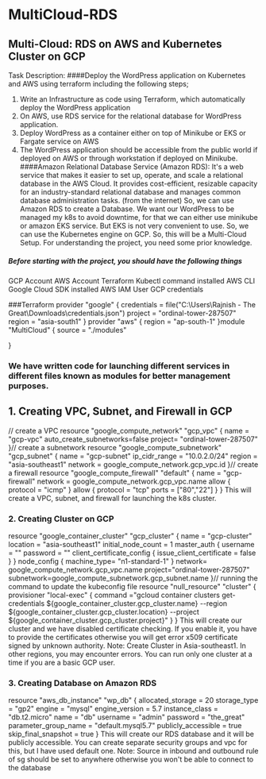 # MultiCloud-RDS

## Multi-Cloud: RDS on AWS and Kubernetes Cluster on GCP
Task Description:
####Deploy the WordPress application on Kubernetes and AWS using terraform including the following steps;
1. Write an Infrastructure as code using Terraform, which automatically deploy the WordPress application
2. On AWS, use RDS service for the relational database for WordPress application.
3. Deploy WordPress as a container either on top of Minikube or EKS or Fargate service on AWS
4. The WordPress application should be accessible from the public world if deployed on AWS or through workstation if deployed on Minikube.
####Amazon Relational Database Service (Amazon RDS):
  It's a web service that makes it easier to set up, operate, and scale a relational database in the AWS Cloud. It provides cost-efficient, resizable capacity for an industry-standard relational database and manages common database administration tasks. (from the internet)
So, we can use Amazon RDS to create a Database. We want our WordPress to be managed my k8s to avoid downtime, for that we can either use minikube or amazon EKS service. But EKS is not very convenient to use. So, we can use the Kubernetes engine on GCP. So, this will be a Multi-Cloud Setup.
For understanding the project, you need some prior knowledge. 
##### Before starting with the project, you should have the following things
GCP Account
AWS Account
Terraform
Kubectl command installed
AWS CLI
Google Cloud SDK installed
AWS IAM User
GCP credentials

###Terraform
provider "google" {
    credentials = file("C:\\Users\\Rajnish - The Great\\Downloads\\credentials.json")
    project     = "ordinal-tower-287507"
 region      = "asia-south1"
}
provider "aws" {
    region     = "ap-south-1"
}module "MultiCloud" {
    source = "./modules"
    
}
### We have written code for launching different services in different files known as modules for better management purposes.
## 1. Creating VPC, Subnet, and Firewall in GCP
// create a VPC
resource "google_compute_network" "gcp_vpc" {
 name =  "gcp-vpc"
 auto_create_subnetworks=false
 project= "ordinal-tower-287507"
}// create a subnetwork
resource "google_compute_subnetwork" "gcp_subnet" {
    name          = "gcp-subnet"
 ip_cidr_range = "10.0.2.0/24"
 region        = "asia-southeast1"
 network       = google_compute_network.gcp_vpc.id
}// create a firewall
resource "google_compute_firewall" "default" {
 name    = "gcp-firewall"
 network = google_compute_network.gcp_vpc.name
 allow {
        protocol = "icmp"
 }
 allow {
        protocol = "tcp"
        ports    = ["80","22"]
 }
}
This will create a VPC, subnet, and firewall for launching the k8s cluster.
### 2. Creating Cluster on GCP
resource "google_container_cluster" "gcp_cluster" {
 name               = "gcp-cluster"
 location           = "asia-southeast1"
 initial_node_count = 1
 master_auth {
        username = ""
        password = ""
        client_certificate_config {
            issue_client_certificate = false
        }
    }
    node_config {
        machine_type= "n1-standard-1"
    }
    network= google_compute_network.gcp_vpc.name
    project="ordinal-tower-287507"
    subnetwork=google_compute_subnetwork.gcp_subnet.name
}// running the command to update the kubeconfig file
resource "null_resource" "cluster" {
provisioner "local-exec" {
 command ="gcloud container clusters get-credentials ${google_container_cluster.gcp_cluster.name}  --region ${google_container_cluster.gcp_cluster.location} --project ${google_container_cluster.gcp_cluster.project}"
 }
}
This will create our cluster and we have disabled certificate checking. If you enable it, you have to provide the certificates otherwise you will get error x509 certificate signed by unknown authority.
Note: Create Cluster in Asia-southeast1. In other regions, you may encounter errors. You can run only one cluster at a time if you are a basic GCP user.
### 3. Creating Database on Amazon RDS
resource "aws_db_instance" "wp_db" {
        allocated_storage    = 20
        storage_type         = "gp2"
        engine               = "mysql"
        engine_version       = 5.7
        instance_class       = "db.t2.micro"
        name                 = "db"
        username             = "admin"
        password             = "the_great"
        parameter_group_name = "default.mysql5.7"
        publicly_accessible  = true
        skip_final_snapshot  = true
 }
This will create our RDS database and it will be publicly accessible. You can create separate security groups and vpc for this, but I have used default one.
Note: Source in inbound and outbound rule of sg should be set to anywhere otherwise you won't be able to connect to the database
